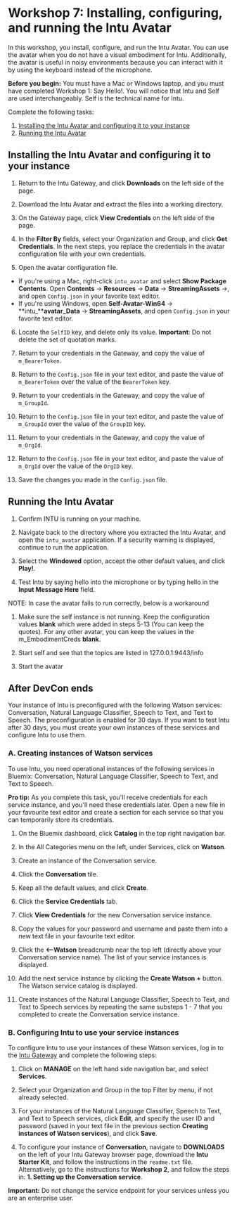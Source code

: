 # Workshop 7: Installing, configuring, and running the Intu Avatar

In this workshop, you install, configure, and run the Intu Avatar. You can use the avatar when you do not have a visual embodiment for Intu. Additionally, the avatar is useful in noisy environments because you can interact with it by using the keyboard instead of the microphone.

**Before you begin:** You must have a Mac or Windows laptop, and you must have completed Workshop 1: Say Hello!. You will notice that Intu and Self are used interchangeably. Self is the technical name for Intu.

Complete the following tasks:

1. [Installing the Intu Avatar and configuring it to your instance](#installing-the-intu-avatar-and-configuring-it-to-your-instance)
2. [Running the Intu Avatar](#running-the-intu-avatar)

## Installing the Intu Avatar and configuring it to your instance

1. Return to the Intu Gateway, and click **Downloads** on the left side of the page.

2. Download the Intu Avatar and extract the files into a working directory.

3. On the Gateway page, click **View Credentials** on the left side of the page.

4. In the **Filter By** fields, select your Organization and Group, and click **Get Credentials**. In the next steps, you replace the credentials in the avatar configuration file with your own credentials.

5. Open the avatar configuration file.
  * If you're using a Mac, right-click `intu_avatar` and select **Show Package Contents**. Open **Contents** -> **Resources** -> **Data** -> **StreamingAssets** ->, and open `Config.json` in your favorite text editor.
  * If you're using Windows, open **Self-Avatar-Win64** -> **intu_****avatar_Data** -> **StreamingAssets**, and open `Config.json` in your favorite text editor.

6. Locate the `SelfID` key, and delete only its value. **Important**: Do not delete the set of quotation marks.

7. Return to your credentials in the Gateway, and copy the value of `m_BearerToken`.

8. Return to the `Config.json` file in your text editor, and paste the value of `m_BearerToken` over the value of the `BearerToken` key.

9. Return to your credentials in the Gateway, and copy the value of `m_GroupId`.

10. Return to the `Config.json` file in your text editor, and paste the value of `m_GroupId` over the value of the `GroupID` key.

11. Return to your credentials in the Gateway, and copy the value of `m_OrgId`.

12. Return to the `Config.json` file in your text editor, and paste the value of `m_OrgId` over the value of the `OrgID` key.

13. Save the changes you made in the `Config.json` file.
  
## Running the Intu Avatar
1. Confirm INTU is running on your machine.

2. Navigate back to the directory where you extracted the Intu Avatar, and open the `intu_avatar` application. If a security warning is displayed, continue to run the application.

2. Select the **Windowed** option, accept the other default values, and click **Play!**.

3. Test Intu by saying hello into the microphone or by typing hello in the **Input Message Here** field.

NOTE: In case the avatar fails to run correctly, below is a workaround

1. Make sure the self instance is not running. Keep the configuration values **blank** which were added in steps 5-13 (You can keep the quotes).  For any other avatar, you can keep the values in the m_EmbodimentCreds **blank**.

2. Start self and see that the topics are listed in 127.0.0.1:9443/info

3. Start the avatar

## After DevCon ends

Your instance of Intu is preconfigured with the following Watson services: Conversation, Natural Language Classifier, Speech to Text, and Text to Speech. The preconfiguration is enabled for 30 days. If you want to test Intu after 30 days, you must create your own instances of these services and configure Intu to use them.

### A. Creating instances of Watson services

To use Intu, you need operational instances of the following services in Bluemix: Conversation, Natural Language Classifier, Speech to Text, and Text to Speech.

**Pro tip:** As you complete this task, you'll receive credentials for each service instance, and you'll need these credentials later. Open a new file in your favourite text editor and create a section for each service so that you can temporarily store its credentials.

1. On the Bluemix dashboard, click **Catalog** in the top right navigation bar.

2. In the All Categories menu on the left, under Services, click on **Watson**.

3. Create an instance of the Conversation service.
  1. Click the **Conversation** tile.
  2. Keep all the default values, and click **Create**.
  3. Click the **Service Credentials** tab.
  4. Click **View Credentials** for the new Conversation service instance.
  5. Copy the values for your password and username and paste them into a new text file in your favourite text editor.
  6. Click the **<--Watson** breadcrumb near the top left (directly above your Conversation service name). The list of your service instances is displayed.
  7. Add the next service instance by clicking the **Create Watson** **+** button. The Watson service catalog is displayed.

4. Create instances of the Natural Language Classifier, Speech to Text, and Text to Speech services by repeating the same substeps 1 - 7 that you completed to create the Conversation service instance.


### B. Configuring Intu to use your service instances

To configure Intu to use your instances of these Watson services, log in to the [Intu Gateway](https://rg-gateway.mybluemix.net/) and complete the following steps:

1. Click on **MANAGE** on the left hand side navigation bar, and select **Services**. 

2. Select your Organization and Group in the top Filter by menu, if not already selected.

3. For your instances of the Natural Language Classifier, Speech to Text, and Text to Speech services, click **Edit**, and specify the user ID and password (saved in your text file in the previous section **Creating instances of Watson services**), and click **Save**.

4. To configure your instance of **Conversation**, navigate to **DOWNLOADS** on the left of your Intu Gateway browser page, download the **Intu Starter Kit**, and follow the instructions in the `readme.txt` file. Alternatively, go to the instructions for **Workshop 2**, and follow the steps in: **1. Setting up the Conversation service**.
 

**Important:** Do not change the service endpoint for your services unless you are an enterprise user.
